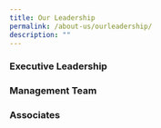 ```yaml
---
title: Our Leadership
permalink: /about-us/ourleadership/
description: ""
---
```

### Executive Leadership 


### Management Team


### Associates